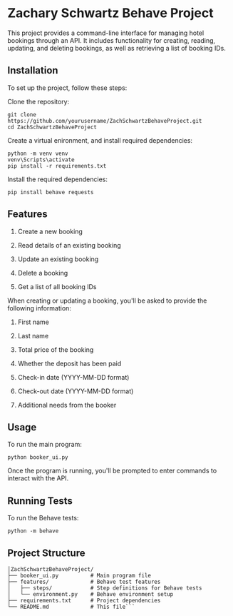 # Zachary Schwartz Behave Project

This project provides a command-line interface for managing hotel bookings through an API. It includes functionality for creating, reading, updating, and deleting bookings, as well as retrieving a list of booking IDs.

## Installation
To set up the project, follow these steps:

Clone the repository:
```
git clone https://github.com/yourusername/ZachSchwartzBehaveProject.git
cd ZachSchwartzBehaveProject
```
Create a virtual enironment, and install required dependencies:
```
python -m venv venv
venv\Scripts\activate
pip install -r requirements.txt
```

Install the required dependencies:
```
pip install behave requests
```

## Features

1. Create a new booking

2. Read details of an existing booking

3. Update an existing booking

4. Delete a booking

5. Get a list of all booking IDs

When creating or updating a booking, you'll be asked to provide the following information:

1. First name

2. Last name

3. Total price of the booking

4. Whether the deposit has been paid

5. Check-in date (YYYY-MM-DD format)

6. Check-out date (YYYY-MM-DD format)

7. Additional needs from the booker

## Usage
To run the main program:
```
python booker_ui.py
```
Once the program is running, you'll be prompted to enter commands to interact with the API.

## Running Tests
To run the Behave tests:
```
python -m behave
```
## Project Structure
```
│ZachSchwartzBehaveProject/
├── booker_ui.py          # Main program file
├── features/             # Behave test features
│   ├── steps/            # Step definitions for Behave tests
│   └── environment.py    # Behave environment setup
├── requirements.txt      # Project dependencies
└── README.md             # This file```